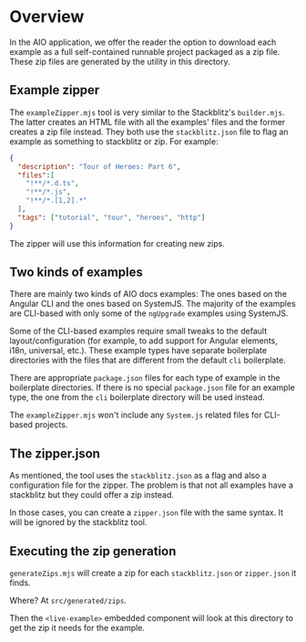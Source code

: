 # Overview

In the AIO application, we offer the reader the option to download each example as a full self-contained runnable project packaged as a zip file.
These zip files are generated by the utility in this directory.

## Example zipper

The `exampleZipper.mjs` tool is very similar to the Stackblitz's `builder.mjs`.
The latter creates an HTML file with all the examples' files and the former creates a zip file instead.
They both use the `stackblitz.json` file to flag an example as something to stackblitz or zip.
For example:

```json
{
  "description": "Tour of Heroes: Part 6",
  "files":[
    "!**/*.d.ts",
    "!**/*.js",
    "!**/*.[1,2].*"
  ],
  "tags": ["tutorial", "tour", "heroes", "http"]
}
```

The zipper will use this information for creating new zips.

## Two kinds of examples

There are mainly two kinds of AIO docs examples: The ones based on the Angular CLI and the ones based on SystemJS.
The majority of the examples are CLI-based with only some of the `ngUpgrade` examples using SystemJS.

Some of the CLI-based examples require small tweaks to the default layout/configuration (for example, to add support for Angular elements, i18n, universal, etc.).
These example types have separate boilerplate directories with the files that are different from the default `cli` boilerplate.

There are appropriate `package.json` files for each type of example in the boilerplate directories.
If there is no special `package.json` file for an example type, the one from the `cli` boilerplate directory will be used instead.

The `exampleZipper.mjs` won't include any `System.js` related files for CLI-based projects.

## The zipper.json

As mentioned, the tool uses the `stackblitz.json` as a flag and also a configuration file for the zipper.
The problem is that not all examples have a stackblitz but they could offer a zip instead.

In those cases, you can create a `zipper.json` file with the same syntax. It will be ignored by the stackblitz tool.

## Executing the zip generation

`generateZips.mjs` will create a zip for each `stackblitz.json`  or `zipper.json` it finds.

Where? At `src/generated/zips`.

Then the `<live-example>` embedded component will look at this directory to get the zip it needs for the example.
